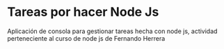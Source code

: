 # Tareas por hacer Node Js
Aplicación de consola para gestionar tareas hecha con node js, actividad perteneciente al curso de node js de Fernando Herrera